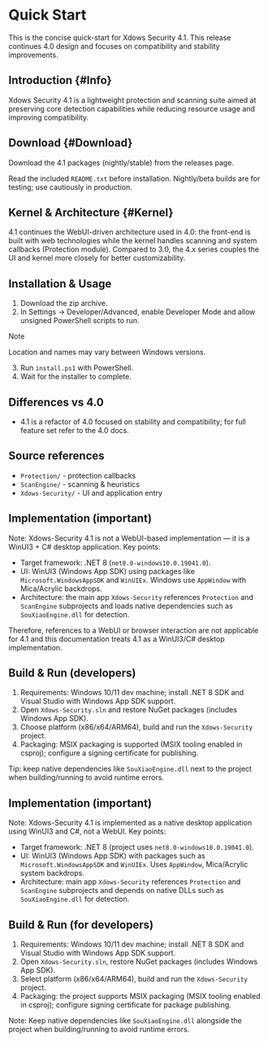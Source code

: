 # Quick Start

This is the concise quick-start for Xdows Security 4.1. This release continues 4.0 design and focuses on compatibility and stability improvements.

## Introduction {#Info}

Xdows Security 4.1 is a lightweight protection and scanning suite aimed at preserving core detection capabilities while reducing resource usage and improving compatibility.

## Download {#Download}

Download the 4.1 packages (nightly/stable) from the releases page.

Read the included `README.txt` before installation. Nightly/beta builds are for testing; use cautiously in production.

<Linkcard url="https://github.com/XTY64XTY12345/Xdows-Security/releases/download/nightly/Xdows-Security-Signed.zip" title="Download Xdows Security Nightly" description="Ensure you can access GitHub" logo="/logo.svg"/>

## Kernel & Architecture {#Kernel}

4.1 continues the WebUI-driven architecture used in 4.0: the front-end is built with web technologies while the kernel handles scanning and system callbacks (Protection module). Compared to 3.0, the 4.x series couples the UI and kernel more closely for better customizability.

## Installation & Usage

1. Download the zip archive.
2. In Settings → Developer/Advanced, enable Developer Mode and allow unsigned PowerShell scripts to run.
> [!NOTE]
> Location and names may vary between Windows versions.
3. Run `install.ps1` with PowerShell.
4. Wait for the installer to complete.

## Differences vs 4.0

- 4.1 is a refactor of 4.0 focused on stability and compatibility; for full feature set refer to the 4.0 docs.

## Source references

- `Protection/` - protection callbacks
- `ScanEngine/` - scanning & heuristics
- `Xdows-Security/` - UI and application entry

## Implementation (important)

Note: Xdows-Security 4.1 is not a WebUI-based implementation — it is a WinUI3 + C# desktop application. Key points:

- Target framework: .NET 8 (`net8.0-windows10.0.19041.0`).
- UI: WinUI3 (Windows App SDK) using packages like `Microsoft.WindowsAppSDK` and `WinUIEx`. Windows use `AppWindow` with Mica/Acrylic backdrops.
- Architecture: the main app `Xdows-Security` references `Protection` and `ScanEngine` subprojects and loads native dependencies such as `SouXiaoEngine.dll` for detection.

Therefore, references to a WebUI or browser interaction are not applicable for 4.1 and this documentation treats 4.1 as a WinUI3/C# desktop implementation.

## Build & Run (developers)

1. Requirements: Windows 10/11 dev machine; install .NET 8 SDK and Visual Studio with Windows App SDK support.
2. Open `Xdows-Security.sln` and restore NuGet packages (includes Windows App SDK).
3. Choose platform (x86/x64/ARM64), build and run the `Xdows-Security` project.
4. Packaging: MSIX packaging is supported (MSIX tooling enabled in csproj); configure a signing certificate for publishing.

Tip: keep native dependencies like `SouXiaoEngine.dll` next to the project when building/running to avoid runtime errors.

## Implementation (important)

Note: Xdows-Security 4.1 is implemented as a native desktop application using WinUI3 and C#, not a WebUI. Key points:

- Target framework: .NET 8 (project uses `net8.0-windows10.0.19041.0`).
- UI: WinUI3 (Windows App SDK) with packages such as `Microsoft.WindowsAppSDK` and `WinUIEx`. Uses `AppWindow`, Mica/Acrylic system backdrops.
- Architecture: main app `Xdows-Security` references `Protection` and `ScanEngine` subprojects and depends on native DLLs such as `SouXiaoEngine.dll` for detection.

## Build & Run (for developers)

1. Requirements: Windows 10/11 dev machine; install .NET 8 SDK and Visual Studio with Windows App SDK support.
2. Open `Xdows-Security.sln`, restore NuGet packages (includes Windows App SDK). 
3. Select platform (x86/x64/ARM64), build and run the `Xdows-Security` project.
4. Packaging: the project supports MSIX packaging (MSIX tooling enabled in csproj); configure signing certificate for package publishing.

Note: Keep native dependencies like `SouXiaoEngine.dll` alongside the project when building/running to avoid runtime errors.
